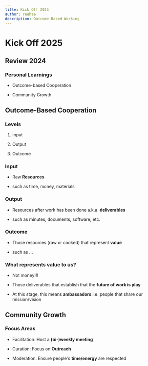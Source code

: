 ```yaml
---
title: Kick Off 2025
author: Yeehaa
description: Outcome Based Working
---
```


# Kick Off 2025


## Review 2024


### Personal Learnings

+ Outcome-based Cooperation

+ Community Growth


## Outcome-Based Cooperation


### Levels

1. Input

2. Output

3. Outcome


### Input 

+ Raw **Resources** 

+ such as time, money, materials


### Output 

+ Resources after work has been done a.k.a. **deliverables**

+ such as minutes, documents, software, etc.


### Outcome 

+ Those resources (raw or cooked) that represent **value**

+ such as ...


### What represents value to us?

+ Not money!!!

+ Those deliverables that establish that the **future of work is play**

+ At this stage, this means **ambassadors** i.e. people that share our mission/vision


## Community Growth


### Focus Areas

+ Facilitation: Host a **(bi-)weekly meeting**

+ Curation: Focus on **Outreach**

+ Moderation: Ensure people's **time/energy** are respected 
